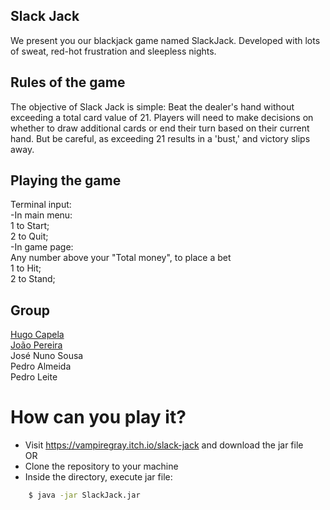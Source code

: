 ## Slack Jack
We present you our blackjack game named SlackJack. Developed with lots of sweat, red-hot frustration and sleepless nights.

## Rules of the game
The objective of Slack Jack is simple: Beat the dealer's hand without exceeding a total card value of 21.
Players will need to make decisions on whether to draw additional cards or end their turn based on their current hand.
But be careful, as exceeding 21 results in a 'bust,' and victory slips away.

## Playing the game
Terminal input: <br>
-In main menu: <br>
1 to Start; <br>
2 to Quit; <br>
-In game page: <br>
Any number above your "Total money", to place a bet <br>
1 to Hit; <br>
2 to Stand; <br>

## Group
[Hugo Capela](https://github.com/HugoCapela/) <br>
[João Pereira](https://github.com/kahbidelas/) <br>
José Nuno Sousa <br>
Pedro Almeida <br>
Pedro Leite <br>

# How can you play it?
  - Visit https://vampiregray.itch.io/slack-jack and download the jar file <br>
                    OR <br>
  - Clone the repository to your machine 
  - Inside the directory, execute jar file:
```sh
    $ java -jar SlackJack.jar
```
